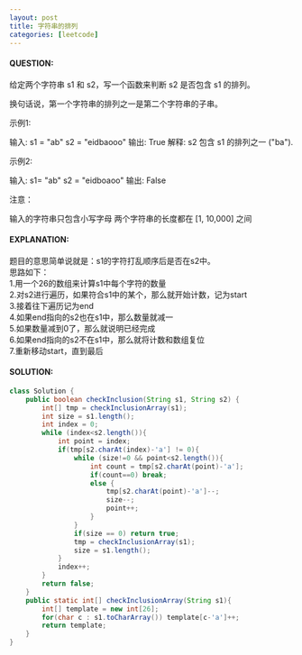 ```yaml
---
layout: post
title: 字符串的排列
categories: [leetcode]
---
```

#### QUESTION:
给定两个字符串 s1 和 s2，写一个函数来判断 s2 是否包含 s1 的排列。

换句话说，第一个字符串的排列之一是第二个字符串的子串。

示例1:

输入: s1 = "ab" s2 = "eidbaooo"
输出: True
解释: s2 包含 s1 的排列之一 ("ba").
 

示例2:

输入: s1= "ab" s2 = "eidboaoo"
输出: False
 

注意：

输入的字符串只包含小写字母
两个字符串的长度都在 [1, 10,000] 之间
#### EXPLANATION:

题目的意思简单说就是：s1的字符打乱顺序后是否在s2中。  
思路如下：  
1.用一个26的数组来计算s1中每个字符的数量  
2.对s2进行遍历，如果符合s1中的某个，那么就开始计数，记为start  
3.接着往下遍历记为end  
4.如果end指向的s2也在s1中，那么数量就减一  
5.如果数量减到0了，那么就说明已经完成  
6.如果end指向的s2不在s1中，那么就将计数和数组复位  
7.重新移动start，直到最后

#### SOLUTION:
```java
class Solution {
    public boolean checkInclusion(String s1, String s2) {
        int[] tmp = checkInclusionArray(s1);
        int size = s1.length();
        int index = 0;
        while (index<s2.length()){
            int point = index;
            if(tmp[s2.charAt(index)-'a'] != 0){
                while (size!=0 && point<s2.length()){
                    int count = tmp[s2.charAt(point)-'a'];
                    if(count==0) break;
                    else {
                        tmp[s2.charAt(point)-'a']--;
                        size--;
                        point++;
                    }
                }
                if(size == 0) return true;
                tmp = checkInclusionArray(s1);
                size = s1.length();
            }
            index++;
        }
        return false;
    }
    public static int[] checkInclusionArray(String s1){
        int[] template = new int[26];
        for(char c : s1.toCharArray()) template[c-'a']++;
        return template;
    }
}
```
